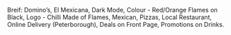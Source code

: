 Breif: Domino’s, El Mexicana, Dark Mode, Colour - Red/Orange Flames on Black, Logo - Chilli Made of Flames, Mexican, Pizzas, Local Restaurant, Online Delivery (Peterborough), Deals on Front Page, Promotions on Drinks.

